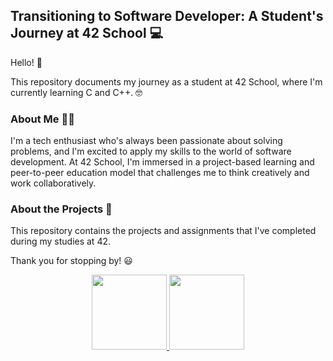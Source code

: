 ## Transitioning to Software Developer: A Student's Journey at 42 School :computer:
Hello! :wave:

This repository documents my journey as a student at 42 School, where I'm currently learning C and C++. :nerd_face:

### About Me :woman_technologist:
I'm a tech enthusiast who's always been passionate about solving problems, and I'm excited to apply my skills to the world of software development. At 42 School, I'm immersed in a project-based learning and peer-to-peer education model that challenges me to think creatively and work collaboratively.

### About the Projects :file_folder:
This repository contains the projects and assignments that I've completed during my studies at 42. <!-- Each project is organized by level and language, and each project folder has a detailed README file that outlines the objective, requirements, and implementation details. :open_book: -->

<!-- ### How to Use This Repository :computer_mouse:
If you're interested in following my journey or checking out the projects I've completed, feel free to browse the repository's folders and files. :eyes: -->

<!-- ### Conclusion :raised_hands:
I hope that this repository inspires and motivates anyone who's considering a career change or starting a career in software development. My journey is a testament to the fact that it's never too late to pursue your passions and make a career transition. :muscle: -->

Thank you for stopping by! :smiley:

<div align="center">
  <a href="https://github.com/leilatdantas">
  <img height="120em" src="https://github-readme-stats.vercel.app/api?username=leilatdantas&show_icons=true&theme=nightowl&include_all_commits=true&count_private=true"/>
  <img height="120em" src="https://github-readme-stats.vercel.app/api/top-langs/?username=leilatdantas&layout=compact&langs_count=1&theme=nightowl"/>
</div>


<!--
**leilatdantas/leilatdantas** is a ✨ _special_ ✨ repository because its `README.md` (this file) appears on your GitHub profile.

Here are some ideas to get you started:

- 🔭 I’m currently working on ...
- 🌱 I’m currently learning ...
- 👯 I’m looking to collaborate on ...
- 🤔 I’m looking for help with ...
- 💬 Ask me about ...
- 📫 How to reach me: ...
- 😄 Pronouns: ...
- ⚡ Fun fact: ...
-->
